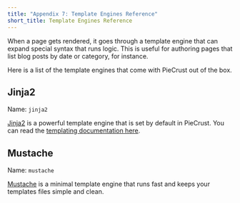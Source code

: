 ```yaml
---
title: "Appendix 7: Template Engines Reference"
short_title: Template Engines Reference
---
```


When a page gets rendered, it goes through a template engine that can expand
special syntax that runs logic. This is useful for authoring pages that list
blog posts by date or category, for instance.

Here is a list of the template engines that come with PieCrust out of the box.


## Jinja2

Name: `jinja2`

[Jinja2][j2] is a powerful template engine that is set by default in PieCrust.
You can read the [templating documentation here][j2tpl].


## Mustache

Name: `mustache` 

[Mustache][mt] is a minimal template engine that runs fast and keeps your
templates files simple and clean.


[j2]: http://jinja.pocoo.org/
[j2tpl]: http://jinja.pocoo.org/docs/latest/templates/
[mt]: https://mustache.github.io/

